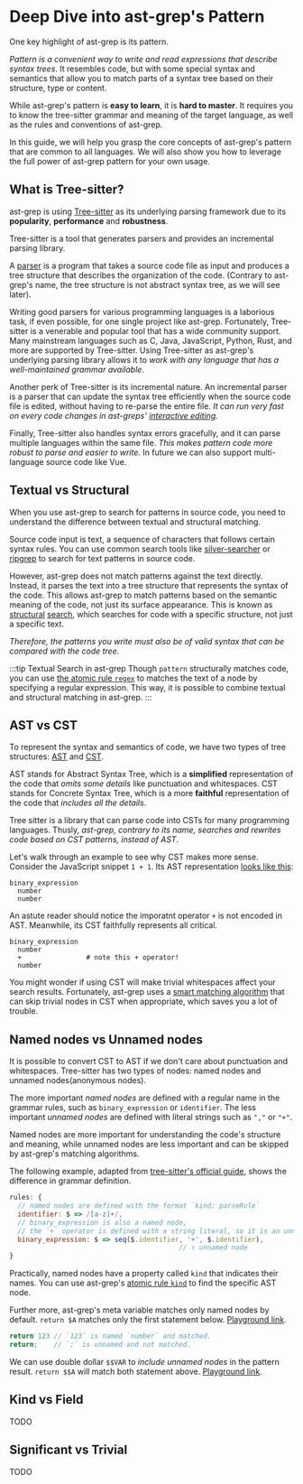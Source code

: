 # Deep Dive into ast-grep's Pattern

One key highlight of ast-grep is its pattern.

_Pattern is a convenient way to write and read expressions that describe syntax trees_. It resembles code, but with some special syntax and semantics that allow you to match parts of a syntax tree based on their structure, type or content.

While ast-grep's pattern is **easy to learn**, it is **hard to master**. It requires you to know the tree-sitter grammar and meaning of the target language, as well as the rules and conventions of ast-grep.

In this guide, we will help you grasp the core concepts of ast-grep's pattern that are common to all languages. We will also show you how to leverage the full power of ast-grep pattern for your own usage.

## What is Tree-sitter?

ast-grep is using [Tree-sitter](https://tree-sitter.github.io/) as its underlying parsing framework due to its **popularity**, **performance** and **robustness**.

Tree-sitter is a tool that generates parsers and provides an incremental parsing library.

A [parser](https://www.wikiwand.com/en/Parser_(programming_language)) is a program that takes a source code file as input and produces a tree structure that describes the organization of the code. (Contrary to ast-grep's name, the tree structure is not abstract syntax tree, as we will see later).


Writing good parsers for various programming languages is a laborious task, if even possible, for one single project like ast-grep. Fortunately, Tree-sitter is a venerable and popular tool that has a wide community support. Many mainstream languages such as C, Java, JavaScript, Python, Rust, and more are supported by Tree-sitter.
Using Tree-sitter as ast-grep's underlying parsing library allows it to _work with any language that has a well-maintained grammar available_.

Another perk of Tree-sitter is its incremental nature. An incremental parser is a parser that can update the syntax tree efficiently when the source code file is edited, without having to re-parse the entire file. _It can run very fast on every code changes in ast-greps' [interactive editing](https://ast-grep.github.io/guide/tooling-overview.html#interactive-mode)._

Finally, Tree-sitter also handles syntax errors gracefully, and it can parse multiple languages within the same file. _This makes pattern code more robust to parse and easier to write._ In future we can also support multi-language source code like Vue.

## Textual vs Structural

When you use ast-grep to search for patterns in source code, you need to understand the difference between textual and structural matching.

Source code input is text, a sequence of characters that follows certain syntax rules. You can use common search tools like [silver-searcher](https://github.com/ggreer/the_silver_searcher) or [ripgrep](https://github.com/BurntSushi/ripgrep) to search for text patterns in source code.

However, ast-grep does not match patterns against the text directly. Instead, it parses the text into a tree structure that represents the syntax of the code. This allows ast-grep to match patterns based on the semantic meaning of the code, not just its surface appearance. This is known as [structural](https://docs.sourcegraph.com/code_search/reference/structural) [search](https://docs.sourcegraph.com/code_search/reference/structural), which searches for code with a specific structure, not just a specific text.

_Therefore, the patterns you write must also be of valid syntax that can be compared with the code tree._

:::tip Textual Search in ast-grep
Though `pattern` structurally matches code, you can use [the atomic rule `regex`](/guide/rule-config/atomic-rule.html#regex) to matches the text of a node by specifying a regular expression. This way, it is possible to combine textual and structural matching in ast-grep.
:::


## AST vs CST
To represent the syntax and semantics of code, we have two types of tree structures: [AST](https://www.wikiwand.com/en/Abstract_syntax_tree) and [CST](https://eli.thegreenplace.net/2009/02/16/abstract-vs-concrete-syntax-trees/).

AST stands for Abstract Syntax Tree, which is a **simplified** representation of the code that _omits some details_ like punctuation and whitespaces.
CST stands for Concrete Syntax Tree, which is a more **faithful** representation of the code that _includes all the details_.

Tree sitter is a library that can parse code into CSTs for many programming languages. Thusly, _ast-grep, contrary to its name, searches and rewrites code based on CST patterns, instead of AST_.

Let's walk through an example to see why CST makes more sense.
Consider the JavaScript snippet `1 + 1`. Its AST representation [looks like this](https://ast-grep.github.io/playground.html#eyJtb2RlIjoiUGF0Y2giLCJsYW5nIjoiamF2YXNjcmlwdCIsInF1ZXJ5IjoiY29uc29sZS5sb2coJE1BVENIKSIsImNvbmZpZyI6IiMgQ29uZmlndXJlIFJ1bGUgaW4gWUFNTFxucnVsZTpcbiAgYW55OlxuICAgIC0gcGF0dGVybjogaWYgKGZhbHNlKSB7ICQkJCB9XG4gICAgLSBwYXR0ZXJuOiBpZiAodHJ1ZSkgeyAkJCQgfVxuY29uc3RyYWludHM6XG4gICMgTUVUQV9WQVI6IHBhdHRlcm4iLCJzb3VyY2UiOiIxICsgMSJ9):
```
binary_expression
  number
  number
```
An astute reader should notice the imporatnt operator `+` is not encoded in AST. Meanwhile, its CST faithfully represents all critical.
```
binary_expression
  number
  +                # note this + operator!
  number
```

You might wonder if using CST will make trivial whitespaces affect your search results.
Fortunately, ast-grep uses a [smart matching algorithm](/advanced/match-algorithm.html) that can skip trivial nodes in CST when appropriate, which saves you a lot of trouble.

## Named nodes vs Unnamed nodes

It is possible to convert CST to AST if we don't care about punctuation and whitespaces.
Tree-sitter has two types of nodes: named nodes and unnamed nodes(anonymous nodes).

The more important _named nodes_ are defined with a regular name in the grammar rules, such as `binary_expression` or `identifier`. The less important _unnamed nodes_ are defined with literal strings such as `","` or `"+"`.

Named nodes are more important for understanding the code's structure and meaning, while unnamed nodes are less important and can be skipped by ast-grep's matching algorithms.

The following example, adapted from [tree-sitter's official guide](https://tree-sitter.github.io/tree-sitter/creating-parsers#the-first-few-rules), shows the difference in grammar definition.

```javascript
rules: {
  // named nodes are defined with the format `kind: parseRule`
  identifier: $ => /[a-z]+/,
  // binary_expression is also a named node,
  // the `+` operator is defined with a string literal, so it is an unnamed node
  binary_expression: $ => seq($.identifier, '+', $.identifier),
                                          // ↑ unnamed node
}
```
Practically, named nodes have a property called `kind` that indicates their names. You can use ast-grep's [atomic rule `kind`](/guide/rule-config/atomic-rule.html#kind) to find the specific AST node.

Further more, ast-grep's meta variable matches only named nodes by default. `return $A` matches only the first statement below. [Playground link](https://ast-grep.github.io/playground.html#eyJtb2RlIjoiUGF0Y2giLCJsYW5nIjoiamF2YXNjcmlwdCIsInF1ZXJ5IjoicmV0dXJuICRBIiwiY29uZmlnIjoiIyBDb25maWd1cmUgUnVsZSBpbiBZQU1MXG5ydWxlOlxuICBhbnk6XG4gICAgLSBwYXR0ZXJuOiBpZiAoZmFsc2UpIHsgJCQkIH1cbiAgICAtIHBhdHRlcm46IGlmICh0cnVlKSB7ICQkJCB9XG5jb25zdHJhaW50czpcbiAgIyBNRVRBX1ZBUjogcGF0dGVybiIsInNvdXJjZSI6InJldHVybiAxMjNcbnJldHVybjsifQ==).

```js
return 123 // `123` is named `number` and matched.
return;    // `;` is unnamed and not matched.
```

We can use double dollar `$$VAR` to _include unnamed nodes_ in the pattern result. `return $$A` will match both statement above. [Playground link](https://ast-grep.github.io/playground.html#eyJtb2RlIjoiUGF0Y2giLCJsYW5nIjoiamF2YXNjcmlwdCIsInF1ZXJ5IjoicmV0dXJuICQkQSIsImNvbmZpZyI6IiMgQ29uZmlndXJlIFJ1bGUgaW4gWUFNTFxucnVsZTpcbiAgYW55OlxuICAgIC0gcGF0dGVybjogaWYgKGZhbHNlKSB7ICQkJCB9XG4gICAgLSBwYXR0ZXJuOiBpZiAodHJ1ZSkgeyAkJCQgfVxuY29uc3RyYWludHM6XG4gICMgTUVUQV9WQVI6IHBhdHRlcm4iLCJzb3VyY2UiOiJyZXR1cm4gMTIzXG5yZXR1cm47In0=).

## Kind vs Field
TODO
## Significant vs Trivial
TODO
